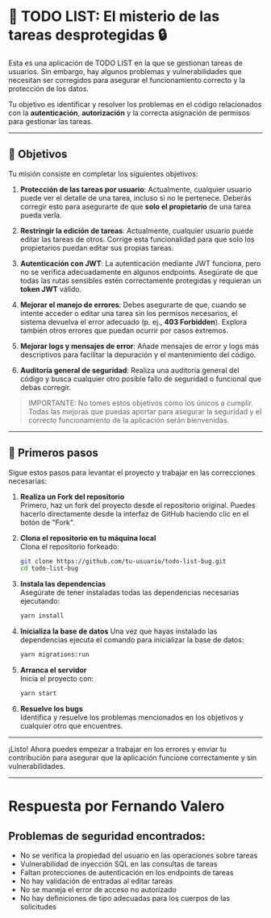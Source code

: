 
# 📝 **TODO LIST: El misterio de las tareas desprotegidas** 🔒

Esta es una aplicación de TODO LIST en la que se gestionan tareas de usuarios. Sin embargo, hay algunos problemas y vulnerabilidades que necesitan ser corregidos para asegurar el funcionamiento correcto y la protección de los datos.

Tu objetivo es identificar y resolver los problemas en el código relacionados con la **autenticación**, **autorización** y la correcta asignación de permisos para gestionar las tareas.

---

## 🎯 **Objetivos**

Tu misión consiste en completar los siguientes objetivos:

1. **Protección de las tareas por usuario**: Actualmente, cualquier usuario puede ver el detalle de una tarea, incluso si no le pertenece. Deberás corregir esto para asegurarte de que **solo el propietario** de una tarea pueda verla.

2. **Restringir la edición de tareas**: Actualmente, cualquier usuario puede editar las tareas de otros. Corrige esta funcionalidad para que solo los propietarios puedan editar sus propias tareas.

3. **Autenticación con JWT**: La autenticación mediante JWT funciona, pero no se verifica adecuadamente en algunos endpoints. Asegúrate de que todas las rutas sensibles estén correctamente protegidas y requieran un **token JWT** válido.

4. **Mejorar el manejo de errores**: Debes asegurarte de que, cuando se intente acceder o editar una tarea sin los permisos necesarios, el sistema devuelva el error adecuado (p. ej., **403 Forbidden**). Explora también otros errores que puedan ocurrir por casos extremos.

5. **Mejorar logs y mensajes de error**: Añade mensajes de error y logs más descriptivos para facilitar la depuración y el mantenimiento del código.

6. **Auditoría general de seguridad**: Realiza una auditoría general del código y busca cualquier otro posible fallo de seguridad o funcional que debas corregir.

> IMPORTANTE: No tomes estos objetivos como los únicos a cumplir. Todas las mejoras que puedas aportar para asegurar la seguridad y el correcto funcionamiento de la aplicación serán bienvenidas.
---

## 🚀 **Primeros pasos**

Sigue estos pasos para levantar el proyecto y trabajar en las correcciones necesarias:

1. **Realiza un Fork del repositorio**  
   Primero, haz un fork del proyecto desde el repositorio original. Puedes hacerlo directamente desde la interfaz de GitHub haciendo clic en el botón de "Fork".

2. **Clona el repositorio en tu máquina local**  
   Clona el repositorio forkeado:
   ```bash
   git clone https://github.com/tu-usuario/todo-list-bug.git
   cd todo-list-bug
   ```

3. **Instala las dependencias**  
   Asegúrate de tener instaladas todas las dependencias necesarias ejecutando:
   ```bash
   yarn install
   ```

4. **Inicializa la base de datos**
   Una vez que hayas instalado las dependencias ejecuta el comando para inicializar la base de datos:
   ```bash
   yarn migrations:run
   ```

5. **Arranca el servidor**  
   Inicia el proyecto con:
   ```bash
   yarn start
   ```

6. **Resuelve los bugs**  
   Identifica y resuelve los problemas mencionados en los objetivos y cualquier otro que encuentres.

---

¡Listo! Ahora puedes empezar a trabajar en los errores y enviar tu contribución para asegurar que la aplicación funcione correctamente y sin vulnerabilidades.


---
# Respuesta por Fernando Valero

## Problemas de seguridad encontrados:

- No se verifica la propiedad del usuario en las operaciones sobre tareas
- Vulnerabilidad de inyección SQL en las consultas de tareas
- Faltan protecciones de autenticación en los endpoints de tareas
- No hay validación de entradas al editar tareas
- No se maneja el error de acceso no autorizado
- No hay definiciones de tipo adecuadas para los cuerpos de las solicitudes


